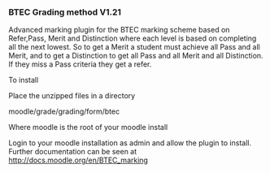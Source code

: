 ### BTEC Grading method V1.21
Advanced marking plugin for the BTEC marking scheme based on Refer,Pass, Merit and Distinction where each level is 
based on completing all the next lowest. So to get a Merit a student must achieve all Pass and all Merit, and to get 
a Distinction to get all Pass and all Merit and all Distinction. If they miss a Pass criteria they get a refer. 

To install

Place the unzipped files in a directory 

moodle/grade/grading/form/btec

Where moodle is the root of your moodle install

Login to your moodle installation as admin and allow the plugin to install. Further documentation can be seen 
at http://docs.moodle.org/en/BTEC_marking
